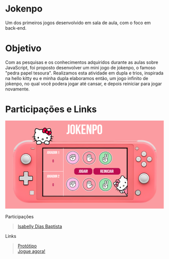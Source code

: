 # Jokenpo
Um dos primeiros jogos desenvolvido em sala de aula, com o foco em back-end. 

# Objetivo
Com as pesquisas e os conhecimentos adquiridos durante as aulas sobre JavaScript, foi proposto desenvolver um mini jogo de jokenpo, o famoso "pedra papel tesoura". Realizamos esta atividade em dupla e trios, inspirada na hello kitty eu e minha dupla elaboramos então, um jogo infinito de jokenpo, no qual você podera jogar até cansar, e depois reiniciar para jogar novamente.

# Participações e Links

![print telainicial](tela_inicial.png)

Participações  
> [Isabelly Dias Baptista](https://github.com/IDBaptista)  

Links
> [Protótipo](https://www.canva.com/design/DAGhEVqayWg/ee0g-Vot2FopUZxiZQAoNQ/edit?utm_content=DAGhEVqayWg&utm_campaign=designshare&utm_medium=link2&utm_source=sharebutton)   
> [Jogue agora!](https://www.canva.com/design/DAGhEVqayWg/ee0g-Vot2FopUZxiZQAoNQ/edit?utm_content=DAGhEVqayWg&utm_campaign=designshare&utm_medium=link2&utm_source=sharebutton)   
